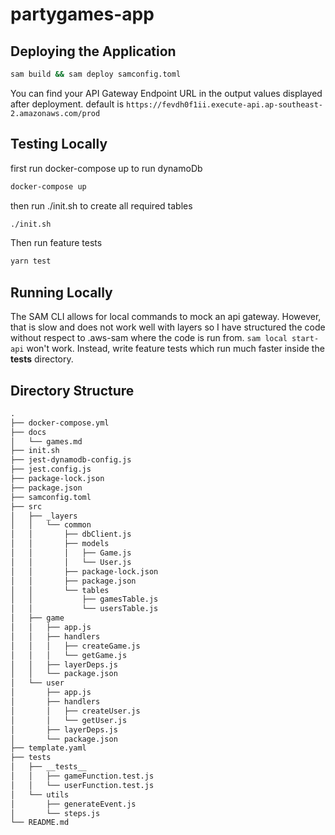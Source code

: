 # partygames-app
## Deploying the Application

```bash
sam build && sam deploy samconfig.toml
```

You can find your API Gateway Endpoint URL in the output values displayed after deployment.
default is `https://fevdh0f1ii.execute-api.ap-southeast-2.amazonaws.com/prod`

## Testing Locally

first run docker-compose up to run dynamoDb
```bash
docker-compose up
```

then run ./init.sh to create all required tables
```bash
./init.sh
```

Then run feature tests

```bash
yarn test
```

## Running Locally

The SAM CLI allows for local commands to mock an api gateway. However, that is slow and does not work well with layers so I have structured the code without respect to .aws-sam where the code is run from. `sam local start-api` won't work.
Instead, write feature tests which run much faster inside the **tests** directory.

## Directory Structure

```markdown
.
├── docker-compose.yml
├── docs
│   └── games.md
├── init.sh
├── jest-dynamodb-config.js
├── jest.config.js
├── package-lock.json
├── package.json
├── samconfig.toml
├── src
│   ├── _layers
│   │   └── common
│   │       ├── dbClient.js
│   │       ├── models
│   │       │   ├── Game.js
│   │       │   └── User.js
│   │       ├── package-lock.json
│   │       ├── package.json
│   │       └── tables
│   │           ├── gamesTable.js
│   │           └── usersTable.js
│   ├── game
│   │   ├── app.js
│   │   ├── handlers
│   │   │   ├── createGame.js
│   │   │   └── getGame.js
│   │   ├── layerDeps.js
│   │   └── package.json
│   └── user
│       ├── app.js
│       ├── handlers
│       │   ├── createUser.js
│       │   └── getUser.js
│       ├── layerDeps.js
│       └── package.json
├── template.yaml
├── tests
│   ├── __tests__
│   │   ├── gameFunction.test.js
│   │   └── userFunction.test.js
│   └── utils
│       ├── generateEvent.js
│       └── steps.js
└── README.md
```